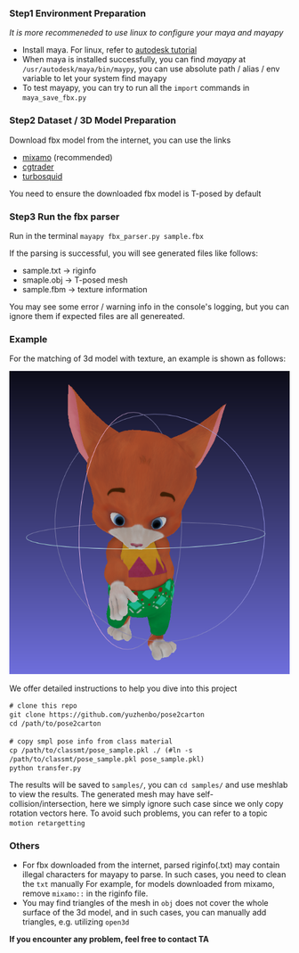 ### Step1 Environment Preparation 
*It is more recommeneded to use linux to configure your maya and mayapy*

* Install maya. For linux, refer to [autodesk tutorial](https://knowledge.autodesk.com/zh-hans/support/maya/learn-explore/caas/simplecontent/content/installing-maya-2020-ubuntu.html)
* When maya is installed successfully, you can find *mayapy* at `/usr/autodesk/maya/bin/maypy`, you can use absolute path / alias / env variable to let your system find mayapy
* To test mayapy, you can try to run all the `import` commands in `maya_save_fbx.py`

### Step2 Dataset / 3D Model Preparation 
Download fbx model from the internet, you can use the links 
* [mixamo](https://www.mixamo.com/#/) (recommended)
* [cgtrader](https://www.cgtrader.com/free-3d-models/human)
* [turbosquid](https://www.turbosquid.com/Search/3D-Models/free/human/fbx)

You need to ensure the downloaded fbx model is T-posed by default 

### Step3 Run the fbx parser
Run in the terminal 
`mayapy fbx_parser.py sample.fbx`

If the parsing is successful, you will see generated files like follows: 
- sample.txt -> riginfo 
- smaple.obj -> T-posed mesh
- sample.fbm -> texture information 

You may see some error / warning info in the console's logging, but you can ignore them if expected files are all genereated. 

### Example 
For the matching of 3d model with texture, an example is shown as follows: 

![posed_texture](../img/posed_texture.png)

We offer detailed instructions to help you dive into this project
```
# clone this repo 
git clone https://github.com/yuzhenbo/pose2carton
cd /path/to/pose2carton

# copy smpl pose info from class material 
cp /path/to/classmt/pose_sample.pkl ./ (#ln -s /path/to/classmt/pose_sample.pkl pose_sample.pkl)
python transfer.py
```
The results will be saved to `samples/`, you can `cd samples/` and use meshlab to view the results. The generated mesh may have self-collision/intersection, here we simply ignore such case since 
we only copy rotation vectors here. To avoid such problems, you can refer to a topic `motion retargetting`

### Others
* For fbx downloaded from the internet, parsed riginfo(.txt) may contain illegal characters for mayapy to parse. In such cases, you need to clean the `txt` manually
For example, for models downloaded from mixamo, remove `mixamo::` in the riginfo file. 
* You may find triangles of the mesh in `obj` does not cover the whole surface of the 3d model, and in such cases, you can manually add triangles, e.g. utilizing `open3d`

**If you encounter any problem, feel free to contact TA**
